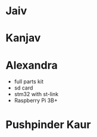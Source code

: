 # Jaiv
# Kanjav
# Alexandra
- full parts kit
- sd card 
- stm32 with st-link
- Raspberry Pi 3B+
# Pushpinder Kaur
